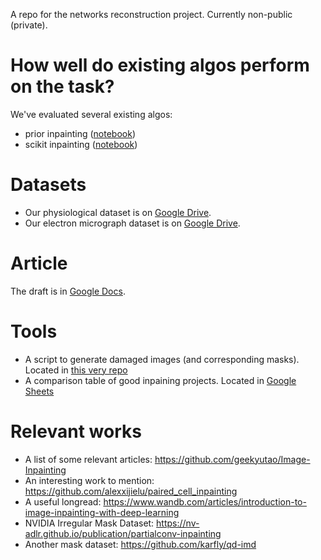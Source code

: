 A repo for the networks reconstruction project. Currently non-public (private). 

# How well do existing algos perform on the task?

We've evaluated several existing algos:

- prior inpainting ([notebook](https://github.com/RomanPlusPlus/netReconst/blob/main/reconstruction_notebooks/prior_inpainting201106_c.ipynb))
- scikit inpainting ([notebook](https://github.com/RomanPlusPlus/netReconst/blob/main/reconstruction_notebooks/scikit_inpainting201202.ipynb))

# Datasets

- Our physiological dataset is on [Google Drive](https://drive.google.com/drive/folders/1cKdlVHbtEFtCn27FL5Rd48XlZ3Jpcu0d?usp=sharing).
- Our electron micrograph dataset is on [Google Drive](https://drive.google.com/drive/folders/1jSNdzvGJ1iILVb7oc5WIvaq_wu8Dd3nf?usp=sharing).
# Article

The draft is in [Google Docs](https://docs.google.com/document/d/1tmw-pQONxzq4_XLAHJHkYRXw2BwvY5rJM9sBvxLX7Eg/edit).

# Tools

- A script to generate damaged images (and corresponding masks). Located in [this very repo](https://github.com/RomanPlusPlus/netReconst/tree/main/tools/damaged_images_generator)
- A comparison table of good inpaining projects. Located in [Google Sheets](https://docs.google.com/spreadsheets/d/1LrYacRVBMC8ZzsBwXMXFWhlynn1z5kV-rNX372nbdYE/edit#gid=0)

# Relevant works

* A list of some relevant articles: https://github.com/geekyutao/Image-Inpainting
* An interesting work to mention: https://github.com/alexxijielu/paired_cell_inpainting
* A useful longread: https://www.wandb.com/articles/introduction-to-image-inpainting-with-deep-learning
* NVIDIA Irregular Mask Dataset: https://nv-adlr.github.io/publication/partialconv-inpainting
* Another mask dataset: https://github.com/karfly/qd-imd
